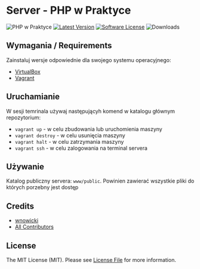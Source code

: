 # Server - PHP w Praktyce
![PHP w Praktyce](https://img.shields.io/badge/PHPwPraktyce-0.1-green.svg?style=flat-square)
[![Latest Version][ico-version]](https://github.com/wpraktyce/server)
[![Software License][ico-license]](LICENSE.md)
![Downloads][ico-downloads]

## Wymagania / Requirements
Zainstaluj wersje odpowiednie dla swojego systemu operacyjnego:
- [VirtualBox](https://www.virtualbox.org/wiki/Downloads)
- [Vagrant](https://www.vagrantup.com/downloads.html)

## Uruchamianie
W sesji temrinala używaj następującyh komend w katalogu głównym repozytorium:
- `vagrant up` - w celu zbudowania lub uruchomienia maszyny
- `vagrant destroy` - w celu usunięcia maszyny
- `vagrant halt` - w celu zatrzymania maszyny
- `vagrant ssh` - w celu zalogowania na terminal servera

## Używanie
Katalog publiczny servera: `www/public`. Powinien zawierać wszystkie pliki do których porzebny jest dostęp

## Credits

- [wnowicki][link-author]
- [All Contributors][link-contributors]

## License
The MIT License (MIT). Please see [License File](LICENSE.md) for more information.

[ico-version]: https://img.shields.io/github/release/wpraktyce/server.svg?style=flat-square
[ico-license]: https://img.shields.io/badge/license-MIT-brightgreen.svg?style=flat-square
[ico-downloads]: https://img.shields.io/github/downloads/wpraktyce/server/total.svg?style=flat-square

[link-author]: http://github.com/wnowick
[link-contributors]: ../../contributors
